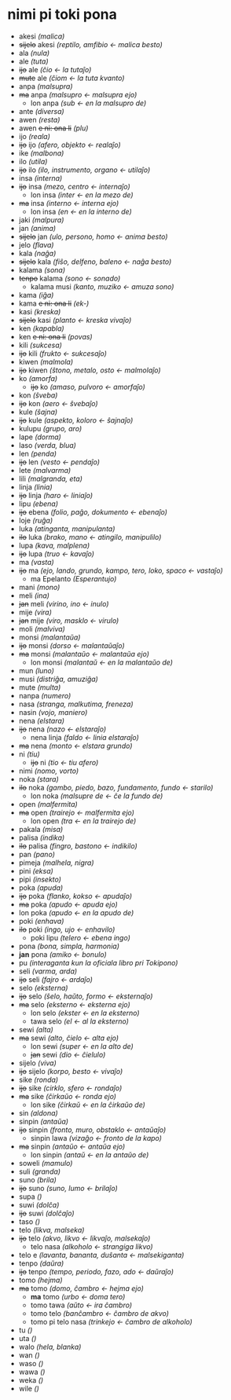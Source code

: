 # nimi pi toki pona

* akesi *(malica)*
 * ~~sijelo~~ akesi *(reptilo, amfibio ← malica besto)* 
* ala *(nula)*
* ale *(tuta)*
 * ~~ijo~~ ale *(ĉio ← la tutaĵo)*
 * ~~mute~~ ale *(ĉiom ← la tuta kvanto)*
* anpa *(malsupra)*
 * ~~ma~~ anpa *(malsupro ← malsupra ejo)*
   * lon anpa *(sub ← en la malsupro de)*
* ante *(diversa)*
* awen *(resta)*
 * awen ~~e ni: ona li~~ *(plu)*
* ijo *(reala)*
 * ~~ijo~~ ijo *(afero, objekto ← realaĵo)*
* ike *(malbona)*
* ilo *(utila)*
 * ~~ijo~~ ilo *(ilo, instrumento, organo ← utilaĵo)*
* insa *(interna)*
 * ~~ijo~~ insa *(mezo, centro ← internaĵo)*
   * lon insa *(inter ← en la mezo de)*
 * ~~ma~~ insa *(interno ← interna ejo)*
   * lon insa *(en ← en la interno de)*
* jaki *(malpura)*
* jan *(anima)*
 * ~~sijelo~~ jan *(ulo, persono, homo ← anima besto)*
* jelo *(flava)*
* kala *(naĝa)*
 * ~~sijelo~~ kala *(fiŝo, delfeno, baleno ← naĝa besto)*
* kalama *(sona)*
 * ~~tenpo~~ kalama *(sono ← sonado)*
   * kalama musi *(kanto, muziko ← amuza sono)*
* kama *(iĝa)*
 * kama ~~e ni: ona li~~ *(ek-)*
* kasi *(kreska)*
 * ~~sijelo~~ kasi *(planto ← kreska vivaĵo)*
* ken *(kapabla)*
 * ken ~~e ni: ona li~~ *(povas)*
* kili *(sukcesa)*
 * ~~ijo~~ kili *(frukto ← sukcesaĵo)*
* kiwen *(malmola)*
 * ~~ijo~~ kiwen *(ŝtono, metalo, osto ← malmolaĵo)*
* ko *(amorfa)*
  * ~~ijo~~ ko *(amaso, pulvoro ← amorfaĵo)*
* kon *(ŝveba)*
 * ~~ijo~~ kon *(aero ← ŝvebaĵo)*
* kule *(ŝajna)*
 * ~~ijo~~ kule *(aspekto, koloro ← ŝajnaĵo)*
* kulupu *(grupo, aro)*
* lape *(dorma)*
* laso *(verda, blua)*
* len *(penda)*
 * ~~ijo~~ len *(vesto ← pendaĵo)*
* lete *(malvarma)*
* lili *(malgranda, eta)*
* linja *(linia)*
 * ~~ijo~~ linja *(haro ← liniaĵo)*
* lipu *(ebena)*
 * ~~ijo~~ ebena *(folio, paĝo, dokumento ← ebenaĵo)*
* loje *(ruĝa)*
* luka *(atinganta, manipulanta)*
 * ~~ilo~~ luka *(brako, mano ← atingilo, manipulilo)*
* lupa *(kava, malplena)*
 * ~~ijo~~ lupa *(truo ← kavaĵo)*
* ma *(vasta)*
 * ~~ijo~~ ma *(ejo, lando, grundo, kampo, tero, loko, spaco ← vastaĵo)*
   * ma Epelanto *(Esperantujo)*
* mani *(mono)*
* meli *(ina)*
 * ~~jan~~ meli *(virino, ino ← inulo)*
* mije *(vira)*
 * ~~jan~~ mije *(viro, masklo ← virulo)*
* moli *(malviva)*
* monsi *(malantaŭa)*
 * ~~ijo~~ monsi *(dorso ← malantaŭaĵo)*
 * ~~ma~~ monsi *(malantaŭo ← malantaŭa ejo)*
   * lon monsi *(malantaŭ ← en la malantaŭo de)*
* mun *(luno)*
* musi *(distriĝa, amuziĝa)*
* mute *(multa)*
* nanpa *(numero)*
* nasa *(stranga, malkutima, freneza)*
* nasin *(vojo, maniero)*
* nena *(elstara)*
 * ~~ijo~~ nena *(nazo ← elstaraĵo)*
   * nena linja *(faldo ← linia elstaraĵo)*
 * ~~ma~~ nena *(monto ← elstara grundo)*
* ni *(tiu)*
  * ~~ijo~~ ni *(tio ← tiu afero)*
* nimi *(nomo, vorto)*
* noka *(stara)*
 * ~~ilo~~ noka *(gambo, piedo, bazo, fundamento, fundo ← starilo)*
   * lon noka *(malsupre de ← ĉe la fundo de)*
* open *(malfermita)*
 * ~~ma~~ open *(trairejo ← malfermita ejo)*
   * lon open *(tra ← en la trairejo de)*
* pakala *(misa)*
* palisa *(indika)*
 * ~~ilo~~ palisa *(fingro, bastono ← indikilo)*
* pan *(pano)*
* pimeja *(malhela, nigra)*
* pini *(eksa)*
* pipi *(insekto)*
* poka *(apuda)*
 * ~~ijo~~ poka *(flanko, kokso ← apudaĵo)*
 * ~~ma~~ poka *(apudo ← apuda ejo)*
  * lon poka *(apudo ← en la apudo de)*
* poki *(enhava)*
 * ~~ilo~~ poki *(ingo, ujo ← enhavilo)*
    * poki lipu *(telero ← ebena ingo)*
* pona *(bona, simpla, harmonia)*
 * **jan** pona *(amiko ← bonulo)*
* pu *(interaganta kun la oficiala libro pri Tokipono)*
* seli *(varma, arda)*
 * ~~ijo~~ seli *(fajro ← ardaĵo)*
* selo *(eksterna)*
 * ~~ijo~~ selo *(ŝelo, haŭto, formo ← eksternaĵo)*
 * ~~ma~~ selo *(eksterno ← eksterna ejo)*
   * lon selo *(ekster ← en la eksterno)*
   * tawa selo *(el ← al la eksterno)*
* sewi *(alta)*
 * ~~ma~~ sewi *(alto, ĉielo ← alta ejo)*
   * lon sewi *(super ← en la alto de)*
   * ~~jan~~ sewi *(dio ← ĉielulo)*
* sijelo *(viva)*
 * ~~ijo~~ sijelo *(korpo, besto ← vivaĵo)*
* sike *(ronda)*
 * ~~ijo~~ sike *(cirklo, sfero ← rondaĵo)*
 * ~~ma~~ sike *(ĉirkaŭo ← ronda ejo)*
   * lon sike *(ĉirkaŭ ← en la ĉirkaŭo de)*
* sin *(aldona)*
* sinpin *(antaŭa)*
 * ~~ijo~~ sinpin *(fronto, muro, obstaklo ← antaŭaĵo)*
   * sinpin lawa *(vizaĝo ← fronto de la kapo)*
 * ~~ma~~ sinpin *(antaŭo ← antaŭa ejo)*
   * lon sinpin *(antaŭ ← en la antaŭo de)*
* soweli *(mamulo)*
* suli *(granda)*
* suno *(brila)*
 * ~~ijo~~ suno *(suno, lumo ← brilaĵo)*
* supa *()*
* suwi *(dolĉa)*
 * ~~ijo~~ suwi *(dolĉaĵo)*
* taso *()*
* telo *(likva, malseka)*
 * ~~ijo~~ telo *(akvo, likvo ← likvaĵo, malsekaĵo)*
   * telo nasa *(alkoholo ← strangiga likvo)*
 * telo e *(lavanta, bananta, duŝanta ← malsekiganta)*
* tenpo *(daŭra)*
 * ~~ijo~~ tenpo *(tempo, periodo, fazo, ado ← daŭraĵo)*
* tomo *(hejma)*
 * ~~ma~~ tomo *(domo, ĉambro ← hejma ejo)*
   * **ma** tomo *(urbo ← doma tero)*
   * tomo tawa *(aŭto ← ira ĉambro)*
   * tomo telo *(banĉambro ← ĉambro de akvo)*
   * tomo pi telo nasa *(trinkejo ← ĉambro de alkoholo)*
* tu *()*
* uta *()*
* walo *(hela, blanka)*
* wan *()*
* waso *()*
* wawa *()*
* weka *()*
* wile *()*
